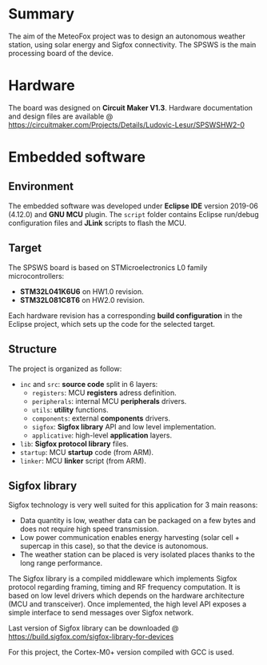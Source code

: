 # Summary
The aim of the MeteoFox project was to design an autonomous weather station, using solar energy and Sigfox connectivity. The SPSWS is the main processing board of the device.

# Hardware
The board was designed on **Circuit Maker V1.3**. Hardware documentation and design files are available @ https://circuitmaker.com/Projects/Details/Ludovic-Lesur/SPSWSHW2-0

# Embedded software

## Environment
The embedded software was developed under **Eclipse IDE** version 2019-06 (4.12.0) and **GNU MCU** plugin. The `script` folder contains Eclipse run/debug configuration files and **JLink** scripts to flash the MCU.

## Target
The SPSWS board is based on STMicroelectronics L0 family microcontrollers:
* **STM32L041K6U6** on HW1.0 revision.
* **STM32L081C8T6** on HW2.0 revision.

Each hardware revision has a corresponding **build configuration** in the Eclipse project, which sets up the code for the selected target.

## Structure
The project is organized as follow:
* `inc` and `src`: **source code** split in 6 layers:
    * `registers`: MCU **registers** adress definition.
    * `peripherals`: internal MCU **peripherals** drivers.
    * `utils`: **utility** functions.
    * `components`: external **components** drivers.
    * `sigfox`: **Sigfox library** API and low level implementation.
    * `applicative`: high-level **application** layers.
* `lib`: **Sigfox protocol library** files.
* `startup`: MCU **startup** code (from ARM).
* `linker`: MCU **linker** script (from ARM).

## Sigfox library

Sigfox technology is very well suited for this application for 3 main reasons:
* Data quantity is low, weather data can be packaged on a few bytes and does not require high speed transmission.
* Low power communication enables energy harvesting (solar cell + supercap in this case), so that the device is autonomous.
* The weather station can be placed is very isolated places thanks to the long range performance.

The Sigfox library is a compiled middleware which implements Sigfox protocol regarding framing, timing and RF frequency computation. It is based on low level drivers which depends on the hardware architecture (MCU and transceiver). Once implemented, the high level API exposes a simple interface to send messages over Sigfox network.

Last version of Sigfox library can be downloaded @ https://build.sigfox.com/sigfox-library-for-devices

For this project, the Cortex-M0+ version compiled with GCC is used.
